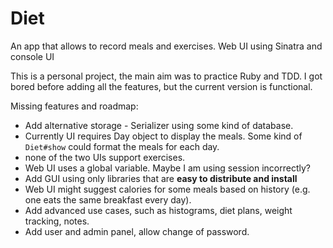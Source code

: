 # Diet
An app that allows to record meals and exercises. Web UI using Sinatra and console UI

This is a personal project, the main aim was to practice Ruby and TDD. I got bored before adding all the features, but the current version is functional.

Missing features and roadmap:
- Add alternative storage - Serializer using some kind of database.
- Currently UI requires Day object to display the meals. Some kind of `Diet#show` could format the meals for each day.
- none of the two UIs support exercises.
- Web UI uses a global variable. Maybe I am using session incorrectly?
- Add GUI using only libraries that are <b>easy to distribute and install</b>
- Web UI might suggest calories for some meals based on history (e.g. one eats the same breakfast every day).
- Add advanced use cases, such as histograms, diet plans, weight tracking, notes.
- Add user and admin panel, allow change of password.
